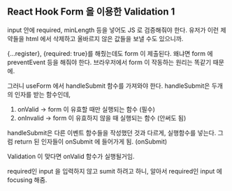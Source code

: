 ## React Hook Form 을 이용한 Validation 1

input 안에 required, minLength 등을 넣어도
JS 로 검증해줘야 한다. 
유저가 이런 제약들을 html 에서 삭제하고 올바르지 않은 값들을 보낼 수도 있으니까. 

{...register}, {required: true}를 해줬는데도 form 이 제출된다. 
왜냐면 form 에 preventEvent 등을 해줘야 한다.
브라우저에서 form 이 작동하는 원리는 똑같기 때문에. 

그러니 useForm 에서 handleSubmit 함수를 가져와야 한다. 
handleSubmit은 두개의 인자를 받는 함수인데, 

1. onValid -> form 이 유효할 때만 실행되는 함수 (필수)
2. onInvalid ->  form 이 유효하지 않을 때 실행되는 함수 (안써도 됨)


handleSubmit은 다른 이벤트 함수들을 작성했던 것과 다르게, 
실행함수를 넣는다. 
그럼 return 된 인자들이 onSubmit 에 들어가게 됨. (onSubmit)

Validation 이 맞다면 onValid 함수가 실행될거임. 


required인 input 을 입력하지 않고 sumit 하려고 하니, 
알아서 required인 input 에 focusing 해줌. 



